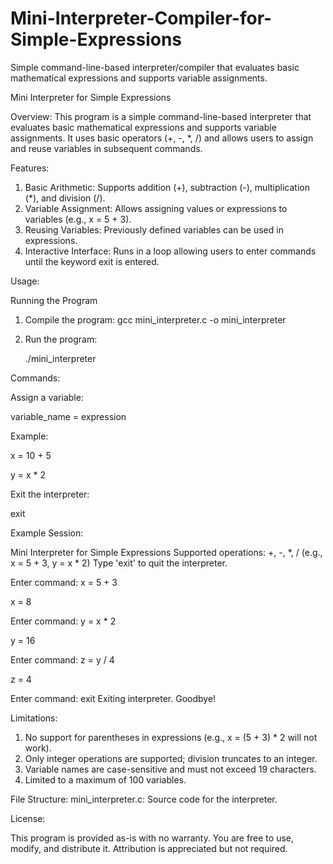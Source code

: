 # Mini-Interpreter-Compiler-for-Simple-Expressions
Simple command-line-based interpreter/compiler that evaluates basic mathematical expressions and supports variable assignments.

Mini Interpreter for Simple Expressions

Overview:
This program is a simple command-line-based interpreter that evaluates basic mathematical expressions and supports variable assignments. 
It uses basic operators (+, -, *, /) and allows users to assign and reuse variables in subsequent commands.

Features:
1. Basic Arithmetic: Supports addition (+), subtraction (-), multiplication (*), and division (/).
2. Variable Assignment: Allows assigning values or expressions to variables (e.g., x = 5 + 3).
3. Reusing Variables: Previously defined variables can be used in expressions.
4. Interactive Interface: Runs in a loop allowing users to enter commands until the keyword exit is entered.

Usage:

Running the Program
1. Compile the program:
   gcc mini_interpreter.c -o mini_interpreter

2. Run the program:

   ./mini_interpreter


Commands:

Assign a variable:

variable_name = expression

Example:

x = 10 + 5

y = x * 2

Exit the interpreter:

exit

Example Session:

Mini Interpreter for Simple Expressions
Supported operations: +, -, *, / (e.g., x = 5 + 3, y = x * 2)
Type 'exit' to quit the interpreter.

Enter command: x = 5 + 3

x = 8

Enter command: y = x * 2

y = 16

Enter command: z = y / 4

z = 4

Enter command: exit
Exiting interpreter. Goodbye!

Limitations:
1. No support for parentheses in expressions (e.g., x = (5 + 3) * 2 will not work).
2. Only integer operations are supported; division truncates to an integer.
3. Variable names are case-sensitive and must not exceed 19 characters.
4. Limited to a maximum of 100 variables.


File Structure:
mini_interpreter.c: Source code for the interpreter.

License:

This program is provided as-is with no warranty. 
You are free to use, modify, and distribute it. 
Attribution is appreciated but not required.
